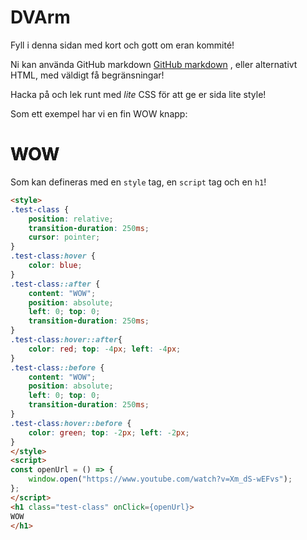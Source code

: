 # DVArm
Fyll i denna sidan med kort och gott om eran kommité!

Ni kan använda GitHub markdown 
[GitHub markdown](https://docs.github.com/en/get-started/writing-on-github/getting-started-with-writing-and-formatting-on-github/basic-writing-and-formatting-syntax)
, eller alternativt HTML, med väldigt få begränsningar!

Hacka på och lek runt med *lite* CSS för att ge er sida lite style!

Som ett exempel har vi en fin WOW knapp:
<style>
.test-class {
    position: relative;
    transition-duration: 250ms;
    cursor: pointer;
}
.test-class:hover {
    color: blue;
}
.test-class::after {
    content: "WOW";
    position: absolute;
    left: 0; top: 0;
    transition-duration: 250ms;
}
.test-class:hover::after{
    color: red; top: -4px; left: -4px;
}
.test-class::before {
    content: "WOW";
    position: absolute;
    left: 0; top: 0;
    transition-duration: 250ms;
}
.test-class:hover::before {
    color: green; top: -2px; left: -2px;
}
</style>
<script>
const openUrl = () => {
    window.open("https://www.youtube.com/watch?v=Xm_dS-wEFvs");
};
</script>
<h1 class="test-class" onClick={openUrl}>
WOW
</h1>

Som kan defineras med en `style` tag, en `script` tag och en `h1`!
```html
<style>
.test-class {
    position: relative;
    transition-duration: 250ms;
    cursor: pointer;
}
.test-class:hover {
    color: blue;
}
.test-class::after {
    content: "WOW";
    position: absolute;
    left: 0; top: 0;
    transition-duration: 250ms;
}
.test-class:hover::after{
    color: red; top: -4px; left: -4px;
}
.test-class::before {
    content: "WOW";
    position: absolute;
    left: 0; top: 0;
    transition-duration: 250ms;
}
.test-class:hover::before {
    color: green; top: -2px; left: -2px;
}
</style>
<script>
const openUrl = () => {
    window.open("https://www.youtube.com/watch?v=Xm_dS-wEFvs");
};
</script>
<h1 class="test-class" onClick={openUrl}>
WOW
</h1>
```